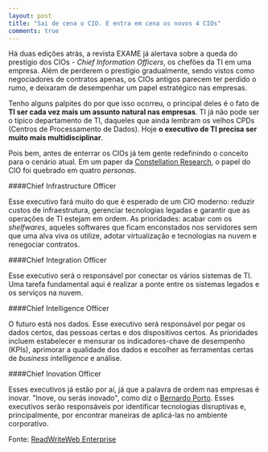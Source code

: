 ```yaml
---
layout: post
title: "Sai de cena o CIO. E entra em cena os novos 4 CIOs"
comments: true
---
```


Há duas edições atrás, a revista EXAME já alertava sobre a queda do prestígio dos CIOs - _Chief Information Officers_, os chefões da TI em uma empresa. Além de perderem o prestígio gradualmente, sendo vistos como negociadores de contratos apenas, os CIOs antigos parecem ter perdido o rumo, e deixaram de desempenhar um papel estratégico nas empresas.

Tenho alguns palpites do por que isso ocorreu, o principal deles é o fato de __TI ser cada vez mais um assunto natural nas empresas__. TI já não pode ser o típico departamento de TI, daqueles que ainda lembram os velhos CPDs (Centros de Processamento de Dados). Hoje __o executivo de TI precisa ser muito mais multidisciplinar__.

Pois bem, antes de enterrar os CIOs já tem gente redefinindo o conceito para o cenário atual. Em um paper da [Constellation Research](http://www.constellationrg.com/), o papel do CIO foi quebrado em quatro _personas_.

####Chief Infrastructure Officer

Esse executivo fará muito do que é esperado de um CIO moderno: reduzir custos de infraestrutura, gerenciar tecnologias legadas e garantir que as operações de TI estejam em ordem. As prioridades: acabar com os _shelfwares_, aqueles softwares que ficam enconstados nos servidores sem que uma alva viva os utilize, adotar virtualização e tecnologias na nuvem e renegociar contratos.

####Chief Integration Officer

Esse executivo será o responsável por conectar os vários sistemas de TI. Uma tarefa fundamental aqui é realizar a ponte entre os sistemas legados e os serviços na nuvem.

####Chief Intelligence Officer

O futuro está nos dados. Esse executivo será responsável por pegar os dados certos, das pessoas certas e dos dispositivos certos. As prioridades incluem estabelecer e mensurar os indicadores-chave de desempenho (KPIs), aprimorar a qualidade dos dados e escolher as ferramentas certas de _business intelligence_ e análise.

####Chief Inovation Officer

Esses executivos já estão por aí, já que a palavra de ordem nas empresas é inovar. "Inove, ou serás inovado", como diz o [Bernardo Porto](http://www.bernardoporto.com/). Esses executivos serão responsáveis por identificar tecnologias disruptivas e, principalmente, por encontrar maneiras de aplicá-las no ambiente corporativo.


Fonte: [ReadWriteWeb Enterprise](http://www.readwriteweb.com/enterprise/2011/03/four-new-types-of-cio-for-the.php)
